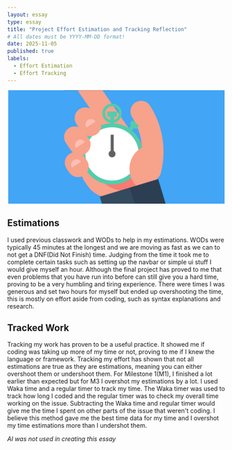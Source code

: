 ```yaml
---
layout: essay
type: essay
title: "Project Effort Estimation and Tracking Reflection"
# All dates must be YYYY-MM-DD format!
date: 2025-11-05
published: true
labels:
  - Effort Estimation
  - Effort Tracking
---
```


<div style="text-align: center;">
  <img src="../img/watch.png" width="500">
</div>

## Estimations

I used previous classwork and WODs to help in my estimations. WODs were typically 45 minutes at the longest and we are moving as fast as we can to not get a DNF(Did Not Finish) time. Judging from the time it took me to complete certain tasks such as setting up the navbar or simple ui stuff I would give myself an hour. Although the final project has proved to me that even problems that you have run into before can still give you a hard time, proving to be a very humbling and tiring experience. There were times I was generous and set two hours for myself but ended up overshooting the time, this is mostly on effort aside from coding, such as syntax explanations and research. 

## Tracked Work

Tracking my work has proven to be a useful practice. It showed me if coding was taking up more of my time or not, proving to me if I  knew the language or framework. Tracking my effort has shown that not all estimations are true as they are estimations, meaning you can either overshoot them or undershoot them. For Milestone 1(M1), I finished a lot earlier than expected but for M3 I overshot my estimations by a lot. I used Waka time and a regular timer to track my time. The Waka timer was used to track how long I coded and the regular timer was to check my overall time working on the issue. Subtracting the Waka time and regular timer would give me the time I spent on other parts of the issue that weren't coding. I believe this method gave me the best time data for my time and I overshot my time estimations more than I undershot them. 

*AI was not used in creating this essay*
